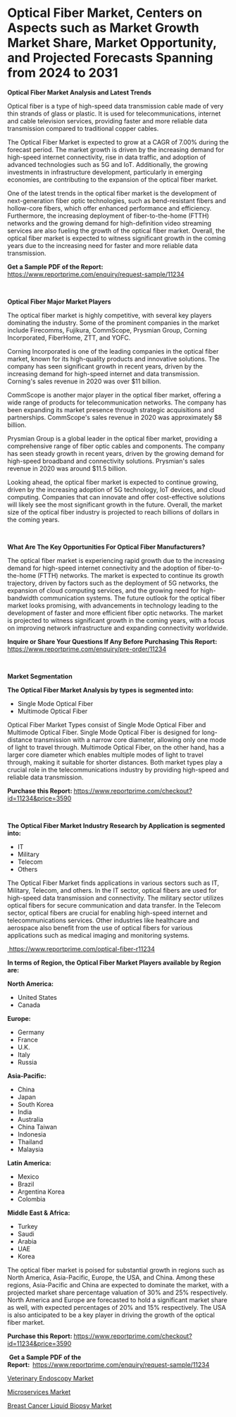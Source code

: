 <p><h1>Optical Fiber Market, Centers on Aspects such as Market Growth Market Share, Market Opportunity, and Projected Forecasts Spanning from 2024 to 2031</h1></p><p><strong>Optical Fiber Market Analysis and Latest Trends</strong></p>
<p><p>Optical fiber is a type of high-speed data transmission cable made of very thin strands of glass or plastic. It is used for telecommunications, internet and cable television services, providing faster and more reliable data transmission compared to traditional copper cables.</p><p>The Optical Fiber Market is expected to grow at a CAGR of 7.00% during the forecast period. The market growth is driven by the increasing demand for high-speed internet connectivity, rise in data traffic, and adoption of advanced technologies such as 5G and IoT. Additionally, the growing investments in infrastructure development, particularly in emerging economies, are contributing to the expansion of the optical fiber market.</p><p>One of the latest trends in the optical fiber market is the development of next-generation fiber optic technologies, such as bend-resistant fibers and hollow-core fibers, which offer enhanced performance and efficiency. Furthermore, the increasing deployment of fiber-to-the-home (FTTH) networks and the growing demand for high-definition video streaming services are also fueling the growth of the optical fiber market. Overall, the optical fiber market is expected to witness significant growth in the coming years due to the increasing need for faster and more reliable data transmission.</p></p>
<p><strong>Get a Sample PDF of the Report:&nbsp;</strong> <a href="https://www.reportprime.com/enquiry/request-sample/11234">https://www.reportprime.com/enquiry/request-sample/11234</a></p>
<p>&nbsp;</p>
<p><strong>Optical Fiber Major Market Players</strong></p>
<p><p>The optical fiber market is highly competitive, with several key players dominating the industry. Some of the prominent companies in the market include Firecomms, Fujikura, CommScope, Prysmian Group, Corning Incorporated, FiberHome, ZTT, and YOFC.</p><p>Corning Incorporated is one of the leading companies in the optical fiber market, known for its high-quality products and innovative solutions. The company has seen significant growth in recent years, driven by the increasing demand for high-speed internet and data transmission. Corning's sales revenue in 2020 was over $11 billion.</p><p>CommScope is another major player in the optical fiber market, offering a wide range of products for telecommunication networks. The company has been expanding its market presence through strategic acquisitions and partnerships. CommScope's sales revenue in 2020 was approximately $8 billion.</p><p>Prysmian Group is a global leader in the optical fiber market, providing a comprehensive range of fiber optic cables and components. The company has seen steady growth in recent years, driven by the growing demand for high-speed broadband and connectivity solutions. Prysmian's sales revenue in 2020 was around $11.5 billion.</p><p>Looking ahead, the optical fiber market is expected to continue growing, driven by the increasing adoption of 5G technology, IoT devices, and cloud computing. Companies that can innovate and offer cost-effective solutions will likely see the most significant growth in the future. Overall, the market size of the optical fiber industry is projected to reach billions of dollars in the coming years.</p></p>
<p>&nbsp;</p>
<p><strong>What Are The Key Opportunities For Optical Fiber Manufacturers?</strong></p>
<p><p>The optical fiber market is experiencing rapid growth due to the increasing demand for high-speed internet connectivity and the adoption of fiber-to-the-home (FTTH) networks. The market is expected to continue its growth trajectory, driven by factors such as the deployment of 5G networks, the expansion of cloud computing services, and the growing need for high-bandwidth communication systems. The future outlook for the optical fiber market looks promising, with advancements in technology leading to the development of faster and more efficient fiber optic networks. The market is projected to witness significant growth in the coming years, with a focus on improving network infrastructure and expanding connectivity worldwide.</p></p>
<p><strong>Inquire or Share Your Questions If Any Before Purchasing This Report:</strong> <a href="https://www.reportprime.com/enquiry/pre-order/11234">https://www.reportprime.com/enquiry/pre-order/11234</a></p>
<p>&nbsp;</p>
<p><strong>Market Segmentation</strong></p>
<p><strong>The Optical Fiber Market Analysis by types is segmented into:</strong></p>
<p><ul><li>Single Mode Optical Fiber</li><li>Multimode Optical Fiber</li></ul></p>
<p><p>Optical Fiber Market Types consist of Single Mode Optical Fiber and Multimode Optical Fiber. Single Mode Optical Fiber is designed for long-distance transmission with a narrow core diameter, allowing only one mode of light to travel through. Multimode Optical Fiber, on the other hand, has a larger core diameter which enables multiple modes of light to travel through, making it suitable for shorter distances. Both market types play a crucial role in the telecommunications industry by providing high-speed and reliable data transmission.</p></p>
<p><strong>Purchase this Report:&nbsp;</strong><a href="https://www.reportprime.com/checkout?id=11234&price=3590">https://www.reportprime.com/checkout?id=11234&price=3590</a></p>
<p>&nbsp;</p>
<p><strong>The Optical Fiber Market Industry Research by Application is segmented into:</strong></p>
<p><ul><li>IT</li><li>Military</li><li>Telecom</li><li>Others</li></ul></p>
<p><p>The Optical Fiber Market finds applications in various sectors such as IT, Military, Telecom, and others. In the IT sector, optical fibers are used for high-speed data transmission and connectivity. The military sector utilizes optical fibers for secure communication and data transfer. In the Telecom sector, optical fibers are crucial for enabling high-speed internet and telecommunications services. Other industries like healthcare and aerospace also benefit from the use of optical fibers for various applications such as medical imaging and monitoring systems.</p></p>
<p><a href="https://www.reportprime.com/optical-fiber-r11234">&nbsp;https://www.reportprime.com/optical-fiber-r11234</a></p>
<p><strong>In terms of Region, the Optical Fiber Market Players available by Region are:</strong></p>
<p>
    <p> <strong> North America: </strong>
        <ul>
            <li>United States</li>
            <li>Canada</li>
        </ul>
        </p> 
    <p> <strong> Europe: </strong>
        <ul>
            <li>Germany</li>
            <li>France</li>
            <li>U.K.</li>
            <li>Italy</li>
            <li>Russia</li>
        </ul>
        </p> 
    <p> <strong> Asia-Pacific: </strong>
        <ul>
            <li>China</li>
            <li>Japan</li>
            <li>South Korea</li>
            <li>India</li>
            <li>Australia</li>
            <li>China Taiwan</li>
            <li>Indonesia</li>
            <li>Thailand</li>
            <li>Malaysia</li>
        </ul>
        </p> 
    <p> <strong> Latin America: </strong>
        <ul>
            <li>Mexico</li>
            <li>Brazil</li>
            <li>Argentina Korea</li>
            <li>Colombia</li>
        </ul>
        </p> 
    <p> <strong> Middle East & Africa: </strong>
        <ul>
            <li>Turkey</li>
            <li>Saudi</li>
            <li>Arabia</li>
            <li>UAE</li>
            <li>Korea</li>
        </ul>
    </p>
    </p>
<p><p>The optical fiber market is poised for substantial growth in regions such as North America, Asia-Pacific, Europe, the USA, and China. Among these regions, Asia-Pacific and China are expected to dominate the market, with a projected market share percentage valuation of 30% and 25% respectively. North America and Europe are forecasted to hold a significant market share as well, with expected percentages of 20% and 15% respectively. The USA is also anticipated to be a key player in driving the growth of the optical fiber market.</p></p>
<p><strong>Purchase this Report: </strong><a href="https://www.reportprime.com/checkout?id=11234&price=3590">https://www.reportprime.com/checkout?id=11234&price=3590</a></p>
<p>&nbsp;<strong>Get a Sample PDF of the Report:&nbsp;&nbsp;</strong><a href="https://www.reportprime.com/enquiry/request-sample/11234">https://www.reportprime.com/enquiry/request-sample/11234</a></p>
<p><strong></strong></p>
<p><p><a href="https://github.com/anwarsahrul281/Market-Research-Report-List-1/blob/main/veterinary-endoscopy-market.md">Veterinary Endoscopy Market</a></p><p><a href="https://github.com/Hazelklievgspy6vdcsmu106w/Market-Research-Report-List-3/blob/main/microservices-market.md">Microservices Market</a></p><p><a href="https://github.com/LiamDavis60/Market-Research-Report-List-2/blob/main/breast-cancer-liquid-biopsy-market.md">Breast Cancer Liquid Biopsy Market</a></p></p>